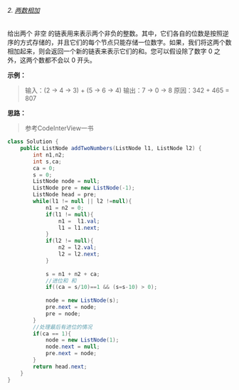 ###### 2. [两数相加](https://leetcode.com/problems/add-two-numbers/)

给出两个 非空 的链表用来表示两个非负的整数。其中，它们各自的位数是按照逆序的方式存储的，并且它们的每个节点只能存储一位数字。如果，我们将这两个数相加起来，则会返回一个新的链表来表示它们的和。您可以假设除了数字 0 之外，这两个数都不会以 0 开头。

**示例：**

> 输入：(2 -> 4 -> 3) + (5 -> 6 -> 4) 输出：7 -> 0 -> 8 原因：342 + 465 = 807

**思路：**

> 参考CodeInterView一书

```java
class Solution {
    public ListNode addTwoNumbers(ListNode l1, ListNode l2) {
        int n1,n2;
        int s,ca;
        ca = 0;
        s = 0;
        ListNode node = null;
        ListNode pre = new ListNode(-1);
        ListNode head = pre;
        while(l1 != null || l2 !=null){
            n1 = n2 = 0;
            if(l1 != null){
                n1 =  l1.val;
                l1 = l1.next;
            }
            if(l2 != null){
                n2 = l2.val;
                l2 = l2.next;
            }
            
            s = n1 + n2 + ca;
            //进位和 和
            if((ca = s/10)==1 && (s=s-10) > 0);
                      
            node = new ListNode(s);
            pre.next = node;
            pre = node;
        }
        //处理最后有进位的情况
        if(ca == 1){
            node = new ListNode(1);
            node.next = null;
            pre.next = node;
        }
        return head.next;
    }
}
```

###### 